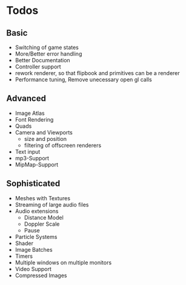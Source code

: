 # Todos

## Basic
- Switching of game states
- More/Better error handling
- Better Documentation
- Controller support
- rework renderer, so that flipbook and primitives can be a renderer
- Performance tuning, Remove unecessary open gl calls

## Advanced
- Image Atlas
- Font Rendering
- Quads
- Camera and Viewports
  - size and position
  - filtering of offscreen renderers
- Text input
- mp3-Support
- MipMap-Support

## Sophisticated
- Meshes with Textures
- Streaming of large audio files
- Audio extensions
  - Distance Model
  - Doppler Scale
  - Pause
- Particle Systems
- Shader
- Image Batches
- Timers
- Multiple windows on multiple monitors
- Video Support
- Compressed Images
